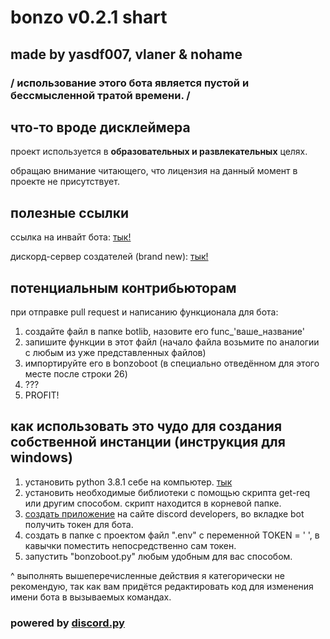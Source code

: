 # bonzo v0.2.1 shart

## made by yasdf007, vlaner & nohame

### / использование этого бота является пустой и бессмысленной тратой времени. /

## что-то вроде дисклеймера

проект используется в __образовательных и развлекательных__ целях.

обращаю внимание читающего, что лицензия на данный момент в проекте не присутствует.

## полезные ссылки

ссылка на инвайт бота: [тык!](https://discordapp.com/api/oauth2/authorize?client_id=680132907859443790&permissions=8&scope=bot)

дискорд-сервер создателей (brand new): [тык!](https://discord.gg/XDZWus5)

## потенциальным контрибьюторам

при отправке pull request и написанию функционала для бота:

1) создайте файл в папке botlib, назовите его func_'ваше_название'
2) запишите функции в этот файл (начало файла возьмите по аналогии с любым из уже представленных файлов)
3) импортируйте его в bonzoboot (в специально отведённом для этого месте после строки 26)
4) ???
5) PROFIT!

## как использовать это чудо для создания собственной инстанции (инструкция для windows)

1) установить python 3.8.1 себе на компьютер. [тык](https://www.python.org/downloads/release/python-381/)
2) установить необходимые библиотеки с помощью скрипта get-req или другим способом. скрипт находится в корневой папке.
3) [создать приложение](https://discordapp.com/developers/applications) на сайте discord developers, во вкладке bot получить токен для бота.
4) создать в папке с проектом файл ".env" с переменной TOKEN = ' ', в кавычки поместить непосредственно сам токен.
5) запустить "bonzoboot.py" любым удобным для вас способом.

^ выполнять вышеперечисленные действия я категорически не рекомендую, так как вам придётся редактировать код для изменения имени бота в вызываемых командах.

### powered by [discord.py](https://github.com/Rapptz/discord.py)
